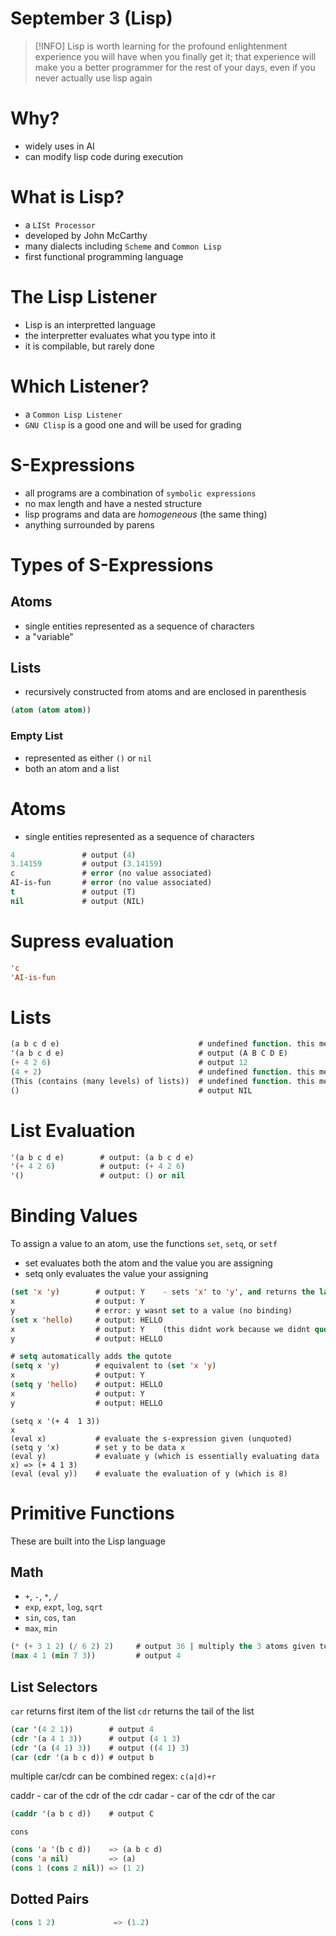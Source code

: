 # September 3 (Lisp)
> [!INFO]
> Lisp is worth learning for the profound enlightenment experience you will have when you finally get it; that experience will make you a better programmer for the rest of your days, even if you never actually use lisp again


# Why?
- widely uses in AI
- can modify lisp code during execution

# What is Lisp?
- a `LISt Processor`
- developed by John McCarthy
- many dialects including `Scheme` and `Common Lisp`
- first functional programming language

# The Lisp Listener
- Lisp is an interpretted language
- the interpretter evaluates what you type into it
- it is compilable, but rarely done

# Which Listener?
- a `Common Lisp Listener`
- `GNU Clisp` is a good one and will be used for grading

# S-Expressions
- all programs are a combination of `symbolic expressions`
- no max length and have a nested structure
- lisp programs and data are *homogeneous* (the same thing)
- anything surrounded by parens

# Types of S-Expressions
## Atoms
- single entities represented as a sequence of characters
- a "variable"

## Lists
- recursively constructed from atoms and are enclosed in parenthesis

```lisp
(atom (atom atom))
```

### Empty List
- represented as either `()` or `nil`
- both an atom and a list

# Atoms
- single entities represented as a sequence of characters
```lisp
4               # output (4)
3.14159         # output (3.14159)
c               # error (no value associated)
AI-is-fun       # error (no value associated)
t               # output (T)
nil             # output (NIL)
```

# Supress evaluation
```lisp
'c
'AI-is-fun
```

# Lists
```lisp
(a b c d e)                               # undefined function. this means 'a' is not a function
'(a b c d e)                              # output (A B C D E)
(+ 4 2 6)                                 # output 12
(4 + 2)                                   # undefined function. this means '4' is not a function
(This (contains (many levels) of lists))  # undefined function. this means 'This' is not a function
()                                        # output NIL
```

# List Evaluation
```lisp
'(a b c d e)        # output: (a b c d e)
'(+ 4 2 6)          # output: (+ 4 2 6)
'()                 # output: () or nil
```

# Binding Values
To assign a value to an atom, use the functions `set`, `setq`, or `setf`
- set evaluates both the atom and the value you are assigning
- setq only evaluates the value your assigning

```lisp
(set 'x 'y)        # output: Y    - sets 'x' to 'y', and returns the last thing evaluated (y)
x                  # output: Y
y                  # error: y wasnt set to a value (no binding)
(set x 'hello)     # output: HELLO
x                  # output: Y    (this didnt work because we didnt quote the x when setting it)
y                  # output: HELLO
```

```lisp
# setq automatically adds the qutote
(setq x 'y)        # equivalent to (set 'x 'y)
x                  # output: Y
(setq y 'hello)    # output: HELLO
x                  # output: Y
y                  # output: HELLO
```

```
(setq x '(+ 4  1 3))
x
(eval x)           # evaluate the s-expression given (unquoted)
(setq y 'x)        # set y to be data x
(eval y)           # evaluate y (which is essentially evaluating data x) => (+ 4 1 3)
(eval (eval y))    # evaluate the evaluation of y (which is 8)
```

# Primitive Functions
These are built into the Lisp language

## Math
- `+`, `-`, `*`, `/`
- `exp`, `expt`, `log`, `sqrt`
- `sin`, `cos`, `tan`
- `max`, `min`


```lisp
(* (+ 3 1 2) (/ 6 2) 2)     # output 36 | multiply the 3 atoms given to it
(max 4 1 (min 7 3))         # output 4
```

## List Selectors
`car` returns first item of the list
`cdr` returns the tail of the list

```lisp
(car '(4 2 1))        # output 4
(cdr '(a 4 1 3))      # output (4 1 3)
(cdr '(a (4 1) 3))    # output ((4 1) 3)
(car (cdr '(a b c d)) # output b
```

multiple car/cdr can be combined
regex: `c(a|d)+r`

caddr - car of the cdr of the cdr
cadar - car of the cdr of the car

```lisp
(caddr '(a b c d))    # output C
```

`cons`

```lisp
(cons 'a '(b c d))    => (a b c d)
(cons 'a nil)         => (a)
(cons 1 (cons 2 nil)) => (1 2)
```

## Dotted Pairs

```lisp
(cons 1 2)             => (1.2)
```
